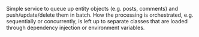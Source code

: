Simple service to queue up entity objects (e.g. posts, comments) and push/update/delete
them in batch. How the processing is orchestrated, e.g. sequentially or concurrently,
is left up to separate classes that are loaded through dependency injection or
environment variables.
